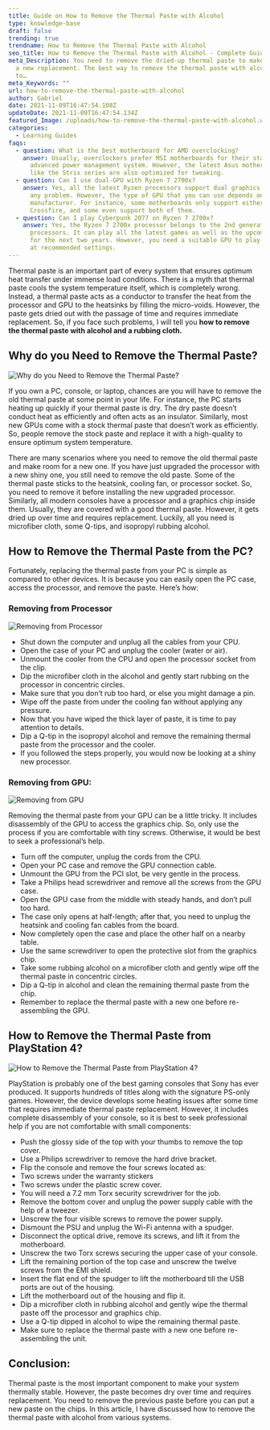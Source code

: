 ```yaml
---
title: Guide on How to Remove the Thermal Paste with Alcohol
type: knowledge-base
draft: false
trending: true
trendname: How to Remove the Thermal Paste with Alcohol
seo_title: How to Remove the Thermal Paste with Alcohol - Complete Guide
meta_Description: You need to remove the dried-up thermal paste to make room for
  a new replacement. The best way to remove the thermal paste with alcohol is
  to…
meta_Keywords: ""
url: how-to-remove-the-thermal-paste-with-alcohol
author: Gabriel
date: 2021-11-09T16:47:54.108Z
updateDate: 2021-11-09T16:47:54.134Z
featured_Image: /uploads/how-to-remove-the-thermal-paste-with-alcohol.webp
categories:
  - Learning Guides
faqs:
  - question: What is the best motherboard for AMD overclocking?
    answer: Usually, overclockers prefer MSI motherboards for their stable BIOS and
      advanced power management system. However, the latest Asus motherboards
      like the Strix series are also optimized for tweaking.
  - question: Can I use dual-GPU with Ryzen 7 2700x?
    answer: Yes, all the latest Ryzen processors support dual graphics cards without
      any problem. However, the type of GPU that you can use depends on the
      manufacturer. For instance, some motherboards only support either SLI or
      Crossfire, and some even support both of them.
  - question: Can I play Cyberpunk 2077 on Ryzen 7 2700x?
    answer: Yes, the Ryzen 7 2700x processor belongs to the 2nd generation
      processors. It can play all the latest games as well as the upcoming games
      for the next two years. However, you need a suitable GPU to play the game
      at recommended settings.
---
```

Thermal paste is an important part of every system that ensures optimum heat transfer under immense load conditions. There is a myth that thermal paste cools the system temperature itself, which is completely wrong. Instead, a thermal paste acts as a conductor to transfer the heat from the processor and GPU to the heatsinks by filling the micro-voids. However, the paste gets dried out with the passage of time and requires immediate replacement. So, if you face such problems, I will tell you **how to remove the thermal paste with alcohol and a rubbing cloth.**

## Why do you Need to Remove the Thermal Paste?

![Why do you Need to Remove the Thermal Paste?](/uploads/why-do-you-need-need-to-remove-the-thermal-paste.webp "Why do you Need to Remove the Thermal Paste?")

If you own a PC, console, or laptop, chances are you will have to remove the old thermal paste at some point in your life. For instance, the PC starts heating up quickly if your thermal paste is dry. The dry paste doesn’t conduct heat as efficiently and often acts as an insulator. Similarly, most new GPUs come with a stock thermal paste that doesn’t work as efficiently. So, people remove the stock paste and replace it with a high-quality to ensure optimum system temperature.

There are many scenarios where you need to remove the old thermal paste and make room for a new one. If you have just upgraded the processor with a new shiny one, you still need to remove the old paste. Some of the thermal paste sticks to the heatsink, cooling fan, or processor socket. So, you need to remove it before installing the new upgraded processor. Similarly, all modern consoles have a processor and a graphics chip inside them. Usually, they are covered with a good thermal paste. However, it gets dried up over time and requires replacement. Luckily, all you need is microfiber cloth, some Q-tips, and isopropyl rubbing alcohol.

## How to Remove the Thermal Paste from the PC?

Fortunately, replacing the thermal paste from your PC is simple as compared to other devices. It is because you can easily open the PC case, access the processor, and remove the paste. Here’s how:

### Removing from Processor

![Removing from Processor](/uploads/removing-from-processor.webp "Removing from Processor")

* Shut down the computer and unplug all the cables from your CPU.
* Open the case of your PC and unplug the cooler (water or air).
* Unmount the cooler from the CPU and open the processor socket from the clip.
* Dip the microfiber cloth in the alcohol and gently start rubbing on the processor in concentric circles.
* Make sure that you don’t rub too hard, or else you might damage a pin.
* Wipe off the paste from under the cooling fan without applying any pressure.
* Now that you have wiped the thick layer of paste, it is time to pay attention to details.
* Dip a Q-tip in the isopropyl alcohol and remove the remaining thermal paste from the processor and the cooler.
* If you followed the steps properly, you would now be looking at a shiny new processor.

### Removing from GPU:

![Removing from GPU](/uploads/removing-from-gpu.webp "Removing from GPU")

Removing the thermal paste from your GPU can be a little tricky. It includes disassembly of the GPU to access the graphics chip. So, only use the process if you are comfortable with tiny screws. Otherwise, it would be best to seek a professional’s help.

* Turn off the computer, unplug the cords from the CPU.
* Open your PC case and remove the GPU connection cable.
* Unmount the GPU from the PCI slot, be very gentle in the process.
* Take a Philips head screwdriver and remove all the screws from the GPU case.
* Open the GPU case from the middle with steady hands, and don’t pull too hard.
* The case only opens at half-length; after that, you need to unplug the heatsink and cooling fan cables from the board.
* Now completely open the case and place the other half on a nearby table.
* Use the same screwdriver to open the protective slot from the graphics chip.
* Take some rubbing alcohol on a microfiber cloth and gently wipe off the thermal paste in concentric circles.
* Dip a Q-tip in alcohol and clean the remaining thermal paste from the chip.
* Remember to replace the thermal paste with a new one before re-assembling the GPU.

## How to Remove the Thermal Paste from PlayStation 4?

![How to Remove the Thermal Paste from PlayStation 4?](/uploads/how-to-remove-the-thermal-paste-from-playstation-4.webp "How to Remove the Thermal Paste from PlayStation 4?")

PlayStation is probably one of the best gaming consoles that Sony has ever produced. It supports hundreds of titles along with the signature PS-only games. However, the device develops some heating issues after some time that requires immediate thermal paste replacement. However, it includes complete disassembly of your console, so it is best to seek professional help if you are not comfortable with small components:

* Push the glossy side of the top with your thumbs to remove the top cover.
* Use a Philips screwdriver to remove the hard drive bracket.
* Flip the console and remove the four screws located as:
* Two screws under the warranty stickers
* Two screws under the plastic screw cover.
* You will need a 7.2 mm Torx security screwdriver for the job.
* Remove the bottom cover and unplug the power supply cable with the help of a tweezer.
* Unscrew the four visible screws to remove the power supply.
* Dismount the PSU and unplug the Wi-Fi antenna with a spudger.
* Disconnect the optical drive, remove its screws, and lift it from the motherboard.
* Unscrew the two Torx screws securing the upper case of your console.
* Lift the remaining portion of the top case and unscrew the twelve screws from the EMI shield.
* Insert the flat end of the spudger to lift the motherboard till the USB ports are out of the housing.
* Lift the motherboard out of the housing and flip it.
* Dip a microfiber cloth in rubbing alcohol and gently wipe the thermal paste off the processor and graphics chip.
* Use a Q-tip dipped in alcohol to wipe the remaining thermal paste.
* Make sure to replace the thermal paste with a new one before re-assembling the unit.

## Conclusion:

Thermal paste is the most important component to make your system thermally stable. However, the paste becomes dry over time and requires replacement. You need to remove the previous paste before you can put a new paste on the chips. In this article, I have discussed how to remove the thermal paste with alcohol from various systems.